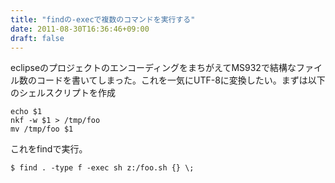 ```yaml
---
title: "findの-execで複数のコマンドを実行する"
date: 2011-08-30T16:36:46+09:00
draft: false
---
```

eclipseのプロジェクトのエンコーディングをまちがえてMS932で結構なファイル数のコードを書いてしまった。これを一気にUTF-8に変換したい。まずは以下のシェルスクリプトを作成
```
echo $1
nkf -w $1 > /tmp/foo
mv /tmp/foo $1
```
これをfindで実行。
```
$ find . -type f -exec sh z:/foo.sh {} \;
```
